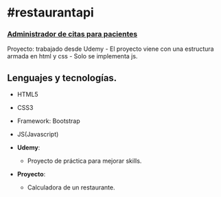 # #restaurantapi

### [Administrador de citas para pacientes](https://megagringa.github.io/restaurantapi/index.html)

Proyecto: trabajado desde Udemy - El proyecto viene con una estructura armada en html y css - 
         Solo se implementa js. 


## Lenguajes y tecnologías.

- HTML5
- CSS3
- Framework: Bootstrap
- JS(Javascript)

- **Udemy**:
    - Proyecto de práctica para mejorar skills.
    
- **Proyecto**:
    - Calculadora de un restaurante.
